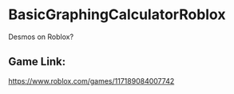 # BasicGraphingCalculatorRoblox
Desmos on Roblox?

## Game Link:
https://www.roblox.com/games/117189084007742
